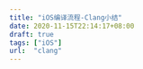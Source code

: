 ```yaml
---
title: "iOS编译流程-Clang小结"
date: 2020-11-15T22:14:17+08:00
draft: true
tags: ["iOS"]
url:  "clang"
---
```


